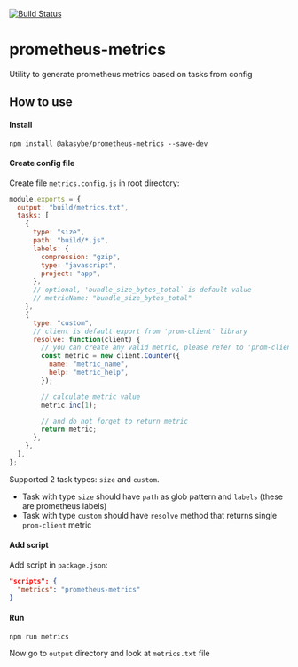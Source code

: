 [![Build Status](https://travis-ci.org/akaSybe/prometheus-metrics.svg?branch=master)](https://travis-ci.org/akaSybe/prometheus-metrics)

# prometheus-metrics

Utility to generate prometheus metrics based on tasks from config

## How to use

#### Install

`npm install @akasybe/prometheus-metrics --save-dev`

#### Create config file

Create file `metrics.config.js` in root directory:

```js
module.exports = {
  output: "build/metrics.txt",
  tasks: [
    {
      type: "size",
      path: "build/*.js",
      labels: {
        compression: "gzip",
        type: "javascript",
        project: "app",
      },
      // optional, 'bundle_size_bytes_total` is default value
      // metricName: "bundle_size_bytes_total"
    },
    {
      type: "custom",
      // client is default export from 'prom-client' library
      resolve: function(client) {
        // you can create any valid metric, please refer to 'prom-client' docs
        const metric = new client.Counter({
          name: "metric_name",
          help: "metric_help",
        });

        // calculate metric value
        metric.inc(1);

        // and do not forget to return metric
        return metric;
      },
    },
  ],
};
```

Supported 2 task types: `size` and `custom`.

- Task with type `size` should have `path` as glob pattern and `labels` (these are prometheus labels)
- Task with type `custom` should have `resolve` method that returns single `prom-client` metric

#### Add script

Add script in `package.json`:

```json
"scripts": {
  "metrics": "prometheus-metrics"
}
```

#### Run

`npm run metrics`

Now go to `output` directory and look at `metrics.txt` file

